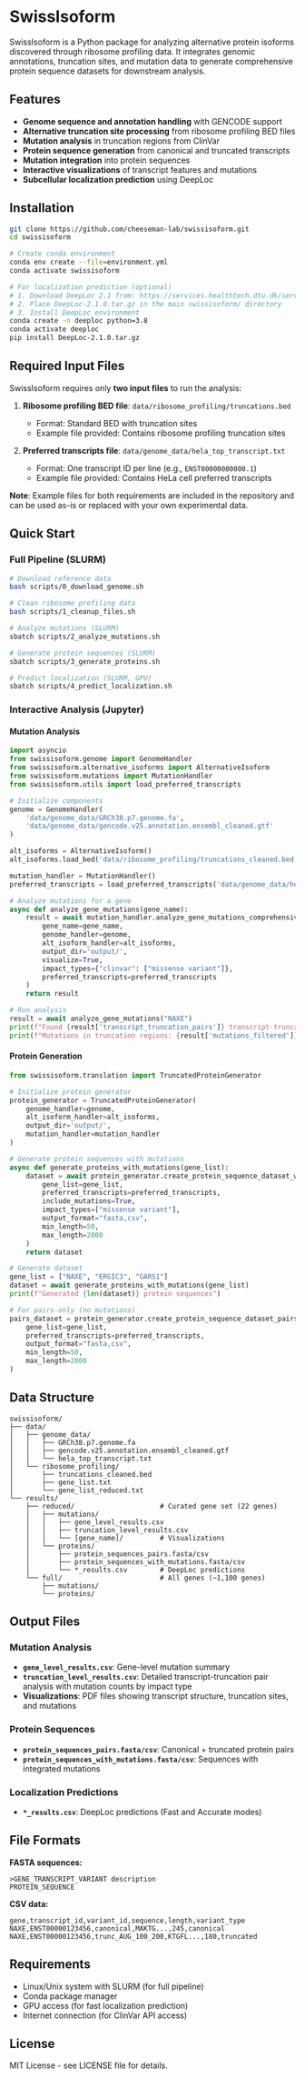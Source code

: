# SwissIsoform

SwissIsoform is a Python package for analyzing alternative protein isoforms discovered through ribosome profiling data. It integrates genomic annotations, truncation sites, and mutation data to generate comprehensive protein sequence datasets for downstream analysis.

## Features

- **Genome sequence and annotation handling** with GENCODE support
- **Alternative truncation site processing** from ribosome profiling BED files
- **Mutation analysis** in truncation regions from ClinVar
- **Protein sequence generation** from canonical and truncated transcripts
- **Mutation integration** into protein sequences
- **Interactive visualizations** of transcript features and mutations
- **Subcellular localization prediction** using DeepLoc

## Installation

```bash
git clone https://github.com/cheeseman-lab/swissisoform.git
cd swissisoform

# Create conda environment
conda env create --file=environment.yml
conda activate swissisoform

# For localization prediction (optional)
# 1. Download DeepLoc 2.1 from: https://services.healthtech.dtu.dk/services/DeepLoc-2.0/
# 2. Place DeepLoc-2.1.0.tar.gz in the main swissisoform/ directory
# 3. Install DeepLoc environment
conda create -n deeploc python=3.8
conda activate deeploc
pip install DeepLoc-2.1.0.tar.gz
```

## Required Input Files

SwissIsoform requires only **two input files** to run the analysis:

1. **Ribosome profiling BED file**: `data/ribosome_profiling/truncations.bed`
   - Format: Standard BED with truncation sites
   - Example file provided: Contains ribosome profiling truncation sites
   
2. **Preferred transcripts file**: `data/genome_data/hela_top_transcript.txt`
   - Format: One transcript ID per line (e.g., `ENST00000000000.1`)
   - Example file provided: Contains HeLa cell preferred transcripts

**Note**: Example files for both requirements are included in the repository and can be used as-is or replaced with your own experimental data.

## Quick Start

### Full Pipeline (SLURM)

```bash
# Download reference data
bash scripts/0_download_genome.sh

# Clean ribosome profiling data  
bash scripts/1_cleanup_files.sh

# Analyze mutations (SLURM)
sbatch scripts/2_analyze_mutations.sh

# Generate protein sequences (SLURM)
sbatch scripts/3_generate_proteins.sh

# Predict localization (SLURM, GPU)
sbatch scripts/4_predict_localization.sh
```

### Interactive Analysis (Jupyter)

#### Mutation Analysis

```python
import asyncio
from swissisoform.genome import GenomeHandler
from swissisoform.alternative_isoforms import AlternativeIsoform
from swissisoform.mutations import MutationHandler
from swissisoform.utils import load_preferred_transcripts

# Initialize components
genome = GenomeHandler(
    'data/genome_data/GRCh38.p7.genome.fa',
    'data/genome_data/gencode.v25.annotation.ensembl_cleaned.gtf'
)

alt_isoforms = AlternativeIsoform()
alt_isoforms.load_bed('data/ribosome_profiling/truncations_cleaned.bed')

mutation_handler = MutationHandler()
preferred_transcripts = load_preferred_transcripts('data/genome_data/hela_top_transcript.txt')

# Analyze mutations for a gene
async def analyze_gene_mutations(gene_name):
    result = await mutation_handler.analyze_gene_mutations_comprehensive(
        gene_name=gene_name,
        genome_handler=genome,
        alt_isoform_handler=alt_isoforms,
        output_dir='output/',
        visualize=True,
        impact_types={"clinvar": ["missense variant"]},
        preferred_transcripts=preferred_transcripts
    )
    return result

# Run analysis
result = await analyze_gene_mutations("NAXE")
print(f"Found {result['transcript_truncation_pairs']} transcript-truncation pairs")
print(f"Mutations in truncation regions: {result['mutations_filtered']}")
```

#### Protein Generation

```python
from swissisoform.translation import TruncatedProteinGenerator

# Initialize protein generator
protein_generator = TruncatedProteinGenerator(
    genome_handler=genome,
    alt_isoform_handler=alt_isoforms,
    output_dir='output/',
    mutation_handler=mutation_handler
)

# Generate protein sequences with mutations
async def generate_proteins_with_mutations(gene_list):
    dataset = await protein_generator.create_protein_sequence_dataset_with_mutations(
        gene_list=gene_list,
        preferred_transcripts=preferred_transcripts,
        include_mutations=True,
        impact_types=["missense variant"],
        output_format="fasta,csv",
        min_length=50,
        max_length=2000
    )
    return dataset

# Generate dataset
gene_list = ["NAXE", "ERGIC3", "GARS1"]
dataset = await generate_proteins_with_mutations(gene_list)
print(f"Generated {len(dataset)} protein sequences")

# For pairs-only (no mutations)
pairs_dataset = protein_generator.create_protein_sequence_dataset_pairs(
    gene_list=gene_list,
    preferred_transcripts=preferred_transcripts,
    output_format="fasta,csv",
    min_length=50,
    max_length=2000
)
```

## Data Structure

```
swissisoform/
├── data/
│   ├── genome_data/
│   │   ├── GRCh38.p7.genome.fa
│   │   ├── gencode.v25.annotation.ensembl_cleaned.gtf
│   │   └── hela_top_transcript.txt
│   └── ribosome_profiling/
│       ├── truncations_cleaned.bed
│       ├── gene_list.txt
│       └── gene_list_reduced.txt
└── results/
    ├── reduced/                     # Curated gene set (22 genes)
    │   ├── mutations/
    │   │   ├── gene_level_results.csv
    │   │   ├── truncation_level_results.csv
    │   │   └── [gene_name]/         # Visualizations
    │   └── proteins/
    │       ├── protein_sequences_pairs.fasta/csv
    │       ├── protein_sequences_with_mutations.fasta/csv
    │       └── *_results.csv        # DeepLoc predictions
    └── full/                        # All genes (~1,100 genes)
        ├── mutations/
        └── proteins/
```

## Output Files

### Mutation Analysis
- **`gene_level_results.csv`**: Gene-level mutation summary
- **`truncation_level_results.csv`**: Detailed transcript-truncation pair analysis with mutation counts by impact type
- **Visualizations**: PDF files showing transcript structure, truncation sites, and mutations

### Protein Sequences
- **`protein_sequences_pairs.fasta/csv`**: Canonical + truncated protein pairs
- **`protein_sequences_with_mutations.fasta/csv`**: Sequences with integrated mutations

### Localization Predictions
- **`*_results.csv`**: DeepLoc predictions (Fast and Accurate modes)

## File Formats

**FASTA sequences:**
```
>GENE_TRANSCRIPT_VARIANT description
PROTEIN_SEQUENCE
```

**CSV data:**
```csv
gene,transcript_id,variant_id,sequence,length,variant_type
NAXE,ENST00000123456,canonical,MAKTG...,245,canonical
NAXE,ENST00000123456,trunc_AUG_100_200,KTGFL...,180,truncated
```

## Requirements

- Linux/Unix system with SLURM (for full pipeline)
- Conda package manager
- GPU access (for fast localization prediction)
- Internet connection (for ClinVar API access)

## License

MIT License - see LICENSE file for details.
